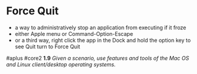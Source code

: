 # Force Quit

- a way to administratively stop an application from executing if it froze
- either Apple menu or Command-Option-Escape
- or a third way, right click the app in the Dock and hold the option key to see Quit turn to Force Quit

#aplus #core2 **1.9** *Given a scenario, use features and tools of the Mac OS and Linux client/desktop operating systems.* 
